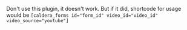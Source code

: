 Don't use this plugin, it doesn't work. But if it did, shortcode for usage would be `[caldera_forms id="form_id" video_id="video_id" video_source="youtube"]`